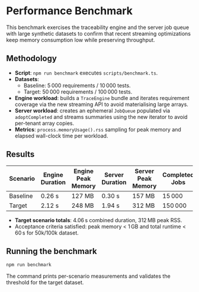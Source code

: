 # Performance Benchmark

This benchmark exercises the traceability engine and the server job queue with large synthetic datasets to confirm that recent streaming optimizations keep memory consumption low while preserving throughput.

## Methodology

- **Script**: `npm run benchmark` executes `scripts/benchmark.ts`.
- **Datasets**:
  - Baseline: 5 000 requirements / 10 000 tests.
  - Target: 50 000 requirements / 100 000 tests.
- **Engine workload**: builds a `TraceEngine` bundle and iterates requirement coverage via the new streaming API to avoid materialising large arrays.
- **Server workload**: creates an ephemeral `JobQueue` populated via `adoptCompleted` and streams summaries using the new iterator to avoid per-tenant array copies.
- **Metrics**: `process.memoryUsage().rss` sampling for peak memory and elapsed wall-clock time per workload.

## Results

| Scenario  | Engine Duration | Engine Peak Memory | Server Duration | Server Peak Memory | Completed Jobs | Coverage Rate |
|-----------|-----------------|--------------------|-----------------|--------------------|----------------|---------------|
| Baseline  | 0.26 s          | 127 MB             | 0.30 s          | 157 MB             | 15 000         | 80.00 %       |
| Target    | 2.12 s          | 248 MB             | 1.94 s          | 312 MB             | 150 000        | 80.00 %       |

- **Target scenario totals**: 4.06 s combined duration, 312 MB peak RSS.
- Acceptance criteria satisfied: peak memory < 1 GB and total runtime < 60 s for 50k/100k dataset.

## Running the benchmark

```bash
npm run benchmark
```

The command prints per-scenario measurements and validates the threshold for the target dataset.
